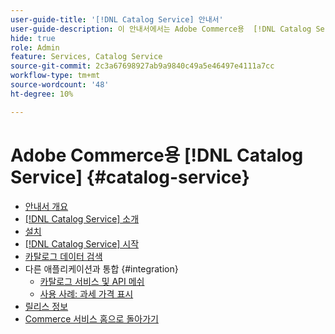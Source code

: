 ```yaml
---
user-guide-title: '[!DNL Catalog Service] 안내서'
user-guide-description: 이 안내서에서는 Adobe Commerce용  [!DNL Catalog Service] 을(를) 사용하는 방법에 대한 자세한 지침을 제공합니다.
hide: true
role: Admin
feature: Services, Catalog Service
source-git-commit: 2c3a67698927ab9a9840c49a5e46497e4111a7cc
workflow-type: tm+mt
source-wordcount: '48'
ht-degree: 10%

---
```


# Adobe Commerce용 [!DNL Catalog Service] {#catalog-service}

- [안내서 개요](guide-overview.md)
- [ [!DNL Catalog Service] 소개](overview.md)
- [설치](installation.md)
- [ [!DNL Catalog Service] 시작](get-started.md)
- [카탈로그 데이터 검색](graphql-queries.md)
- 다른 애플리케이션과 통합 {#integration}
   - [카탈로그 서비스 및 API 메쉬](mesh.md)
   - [사용 사례: 과세 가격 표시](taxes.md)
- [릴리스 정보](release-notes.md)
- [Commerce 서비스 홈으로 돌아가기](https://experienceleague.adobe.com/ko/docs/commerce/user-guides/home)


